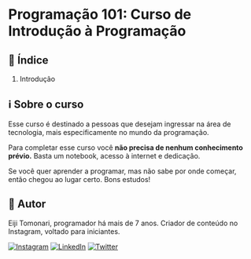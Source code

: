 # Programação 101: Curso de Introdução à Programação

## 📝 Índice

1. Introdução

## ℹ️ Sobre o curso

Esse curso é destinado a pessoas que desejam ingressar na área de tecnologia, mais especificamente no mundo da programação.

Para completar esse curso você **não precisa de nenhum conhecimento prévio.** Basta um notebook, acesso à internet e dedicação.

Se você quer aprender a programar, mas não sabe por onde começar, então chegou ao lugar certo. Bons estudos!

## 👤 Autor

Eiji Tomonari, programador há mais de 7 anos. Criador de conteúdo no Instagram, voltado para iniciantes.

[![Instagram](https://img.shields.io/badge/Instagram-%23E4405F.svg?logo=Instagram&logoColor=white)](https://instagram.com/eiji.tomonari) [![LinkedIn](https://img.shields.io/badge/LinkedIn-%230077B5.svg?logo=linkedin&logoColor=white)](https://linkedin.com/in/eijitomonari) [![Twitter](https://img.shields.io/badge/Twitter-%231DA1F2.svg?logo=Twitter&logoColor=white)](https://twitter.com/eijitomonari)
